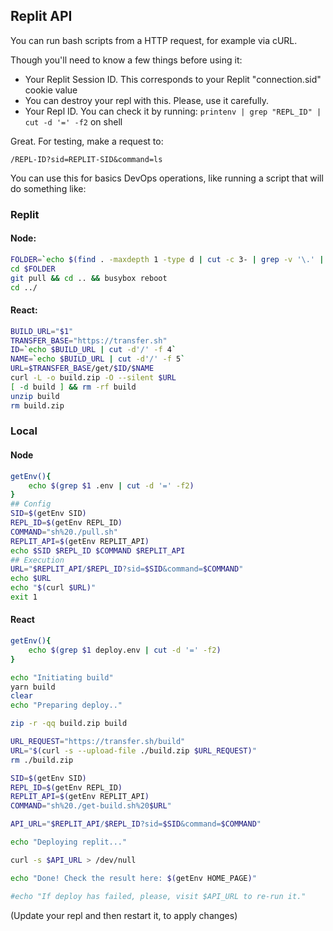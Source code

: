 ## Replit API

You can run bash scripts from a HTTP request, for example via cURL.

Though you'll need to know a few things before using it:

  - Your Replit Session ID. This corresponds to your Replit "connection.sid" cookie value
  - You can destroy your repl with this. Please, use it carefully.
  - Your Repl ID. You can check it by running: `printenv | grep "REPL_ID" | cut -d '=' -f2` on shell

Great. For testing, make a request to:
```
/REPL-ID?sid=REPLIT-SID&command=ls
```

You can use this for basics DevOps operations, like running a script that will do something like:
### Replit
#### Node:
```bash
FOLDER=`echo $(find . -maxdepth 1 -type d | cut -c 3- | grep -v '\.' | grep -v "node_modules")`
cd $FOLDER
git pull && cd .. && busybox reboot
cd ../
```

#### React:
```bash
BUILD_URL="$1"
TRANSFER_BASE="https://transfer.sh"
ID=`echo $BUILD_URL | cut -d'/' -f 4`
NAME=`echo $BUILD_URL | cut -d'/' -f 5`
URL=$TRANSFER_BASE/get/$ID/$NAME
curl -L -o build.zip -O --silent $URL
[ -d build ] && rm -rf build
unzip build
rm build.zip 
```

### Local
#### Node
```bash
getEnv(){
    echo $(grep $1 .env | cut -d '=' -f2)
}
## Config
SID=$(getEnv SID)
REPL_ID=$(getEnv REPL_ID)
COMMAND="sh%20./pull.sh"
REPLIT_API=$(getEnv REPLIT_API)
echo $SID $REPL_ID $COMMAND $REPLIT_API
## Execution
URL="$REPLIT_API/$REPL_ID?sid=$SID&command=$COMMAND"
echo $URL
echo "$(curl $URL)"
exit 1

```

#### React
```bash
getEnv(){
    echo $(grep $1 deploy.env | cut -d '=' -f2)
}

echo "Initiating build"
yarn build
clear
echo "Preparing deploy.."

zip -r -qq build.zip build

URL_REQUEST="https://transfer.sh/build"
URL="$(curl -s --upload-file ./build.zip $URL_REQUEST)"
rm ./build.zip

SID=$(getEnv SID)
REPL_ID=$(getEnv REPL_ID)
REPLIT_API=$(getEnv REPLIT_API)
COMMAND="sh%20./get-build.sh%20$URL"

API_URL="$REPLIT_API/$REPL_ID?sid=$SID&command=$COMMAND"

echo "Deploying replit..."

curl -s $API_URL > /dev/null

echo "Done! Check the result here: $(getEnv HOME_PAGE)"

#echo "If deploy has failed, please, visit $API_URL to re-run it."
```
(Update your repl and then restart it, to apply changes)
